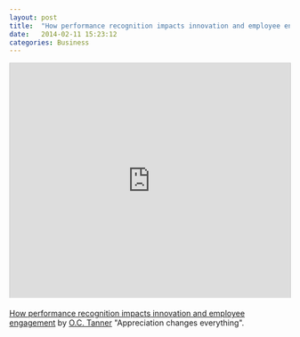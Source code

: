 ```yaml
---
layout: post
title:  "How performance recognition impacts innovation and employee engagement"
date:   2014-02-11 15:23:12
categories: Business
---
```


<iframe style="border: 1px solid #CCC; border-width: 1px 1px 0; margin-bottom: 5px; max-width: 100%;" src="http://www.slideshare.net/slideshow/embed_code/31052862?rel=0" height="421" width="512" allowfullscreen="" frameborder="0" marginwidth="0" marginheight="0" scrolling="no"></iframe>

<a href="http://www.slideshare.net/slideshow/view?login=OCTannerCompany&amp;slideid=1&amp;title=how-performance-recognition-impacts-innovation-and-employee-engagement#" target="_blank">How performance recognition impacts innovation and employee engagement</a> by <a title="O.C. Tanner" href="http://www.octanner.com" target="_blank">O.C. Tanner</a> "Appreciation changes everything".